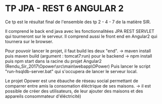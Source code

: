 # TP JPA - REST 6 ANGULAR 2
Ce tp est le résultat final de l'ensemble des tp 2 - 4 - 7 de la matière SIR.

Il comprend le back end java avec les fonctionnalitées JPA REST SERVLET qui tourneront sur le serveur.
Il comprend aussi le front end en Angular2 qui tournera sur le browser.

Pour pouvoir lancer le projet, il faut build les deux "end".
    -> maven install puis maven build (argument : tomcat7:run) pour le backend
    -> npm install puis npm start dans la racine du projet Angular2       
                  (Rendu_Sir_2017\Opower\src\main\webapp\OPower)
Puis lancer le script "run-hsqldb-server.bat" qui s'occupera de lancer le serveur local.

Le projet Opower est une ébauche de réseau social permettant de comparrer entre amis la consomation éléctrique de ses maisons.
  -> il est possible de créer des utilisateurs, de leur ajouter des maisons et des appareils consommateur d'éléctricité)
